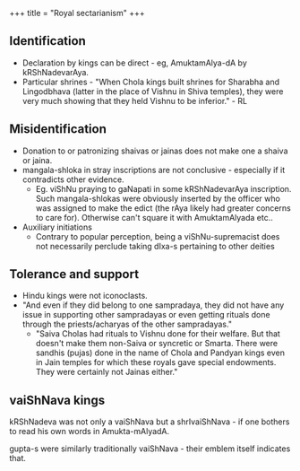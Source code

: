+++
title = "Royal sectarianism"
+++

## Identification
- Declaration by kings can be direct - eg, AmuktamAlya-dA by kRShNadevarAya.
- Particular shrines - "When Chola kings built shrines for Sharabha and Lingodbhava (latter in the place of Vishnu in Shiva temples), they were very much showing that they held Vishnu to be inferior." - RL

## Misidentification

- Donation to or patronizing shaivas or jainas does not make one a shaiva or jaina.
- mangala-shloka in stray inscriptions are not conclusive - especially if it contradicts other evidence. 
  - Eg. viShNu praying to gaNapati in some kRShNadevarAya inscription. Such mangala-shlokas were obviously inserted by the officer who was assigned to make the edict (the rAya likely had greater concerns to care for). Otherwise can't square it with AmuktamAlyada etc.. 
- Auxiliary initiations 
  - Contrary to popular perception, being a viShNu-supremacist does not necessarily perclude taking dIxa-s pertaining to other deities


## Tolerance and support
- Hindu kings were not iconoclasts.
- "And even if they did belong to one sampradaya, they did not have any issue in supporting other sampradayas or even getting rituals done through the priests/acharyas of the other sampradayas." 
  - "Saiva Cholas had rituals to Vishnu done for their welfare. But that doesn't make them non-Saiva or syncretic or Smarta. There were sandhis (pujas) done in the name of Chola and Pandyan kings even in Jain temples for which these royals gave special endowments. They were certainly not Jainas either."

## vaiShNava kings
kRShNadeva was not only a vaiShNava but a shrIvaiShNava - if one bothers to read his own words in Amukta-mAlyadA.

gupta-s were similarly traditionally vaiShNava - their emblem itself indicates that.